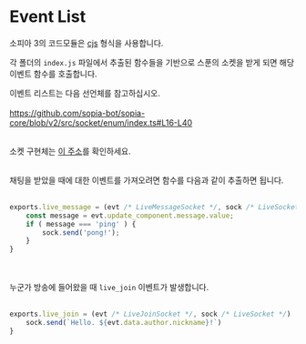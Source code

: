 # Event List

소피아 3의 코드모듈은 [cjs](https://ko.wikipedia.org/wiki/CommonJS) 형식을 사용합니다.

각 폴더의 `index.js` 파일에서 추출된 함수들을 기반으로 스푼의 소켓을 받게 되면 해당 이벤트 함수를 호출합니다.

이벤트 리스트는 다음 선언체를 참고하십시오.
<br><br>
https://github.com/sopia-bot/sopia-core/blob/v2/src/socket/enum/index.ts#L16-L40
<br><br>

소켓 구현체는 [이 주소](https://github.com/sopia-bot/sopia-core/blob/v2/src/socket/live-socket.ts)를 확인하세요.
<br><br>

채팅을 받았을 때에 대한 이벤트를 가져오려면 함수를 다음과 같이 추출하면 됩니다.
<br><br>
```js
exports.live_message = (evt /* LiveMessageSocket */, sock /* LiveSocket */)  => {
	const message = evt.update_component.message.value;
	if ( message === 'ping' ) {
		sock.send('pong!');
	}
}
```
<br><br>
누군가 방송에 들어왔을 때 `live_join` 이벤트가 발생합니다.
<br><br>
```js
exports.live_join = (evt /* LiveJoinSocket */, sock /* LiveSocket */)  => {
	sock.send(`Hello. ${evt.data.author.nickname}!`)
}
```